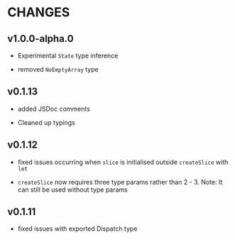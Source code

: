 # CHANGES

## v1.0.0-alpha.0

* Experimental `State` type inference

* removed `NoEmptyArray` type

## v0.1.13

* added JSDoc comments

* Cleaned up typings

## v0.1.12

* fixed issues occurring when `slice` is initialised outside `createSlice` with `let`

* `createSlice` now requires three type params rather than 2 - 3. Note: It can still be used without type params

## v0.1.11

* fixed issues with exported Dispatch type
